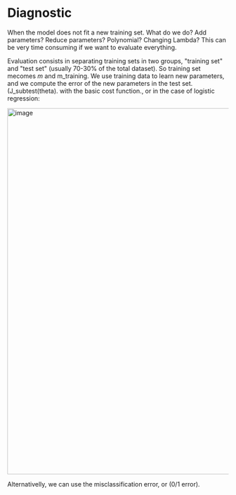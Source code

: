 # Diagnostic

When the model does not fit a new training set. What do we do? Add parameters? Reduce parameters? Polynomial? Changing Lambda? This can be very time consuming if we want to evaluate everything.

Evaluation consists in separating training sets in two groups, "training set" and "test set" (usually 70-30% of the total dataset). So training set mecomes *m* and m_training. We use training data to learn new parameters, and we compute the error of the new parameters in the test set. (J_subtest(theta). with the basic cost function., or in the case of logistic regression:

<img width="833" alt="image" src="https://user-images.githubusercontent.com/43887905/202869931-e187ac61-2e4d-4794-b654-be09530fee82.png">

Alternativelly, we can use the misclassification error, or (0/1 error). 
